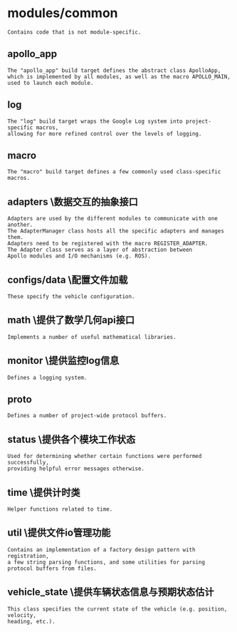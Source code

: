 # modules/common

```
Contains code that is not module-specific.
```

## apollo_app
```
The "apollo_app" build target defines the abstract class ApolloApp,
which is implemented by all modules, as well as the macro APOLLO_MAIN,
used to launch each module.
```

## log
```
The "log" build target wraps the Google Log system into project-specific macros,
allowing for more refined control over the levels of logging.
```

## macro
```
The "macro" build target defines a few commonly used class-specific macros.
```

## adapters \\数据交互的抽象接口
```
Adapters are used by the different modules to communicate with one another.
The AdapterManager class hosts all the specific adapters and manages them.
Adapters need to be registered with the macro REGISTER_ADAPTER.
The Adapter class serves as a layer of abstraction between
Apollo modules and I/O mechanisms (e.g. ROS).
```


## configs/data  \\配置文件加载
```
These specify the vehicle configuration.
```

## math \\提供了数学几何api接口
```
Implements a number of useful mathematical libraries.
```

## monitor \\提供监控log信息
```
Defines a logging system.
```

## proto
```
Defines a number of project-wide protocol buffers.
```

## status \\提供各个模块工作状态
```
Used for determining whether certain functions were performed successfully,
providing helpful error messages otherwise.
```

## time \\提供计时类
```
Helper functions related to time.
```

## util \\提供文件io管理功能
```
Contains an implementation of a factory design pattern with registration,
a few string parsing functions, and some utilities for parsing
protocol buffers from files.
```

## vehicle_state \\提供车辆状态信息与预期状态估计
```
This class specifies the current state of the vehicle (e.g. position, velocity,
heading, etc.).
```
